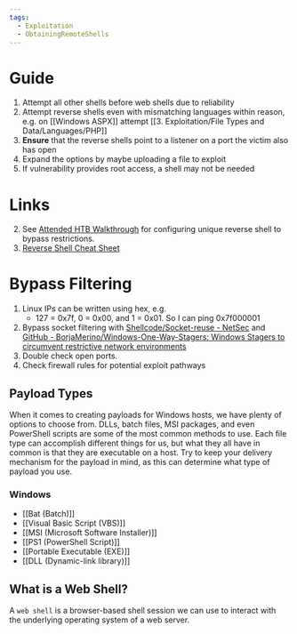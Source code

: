 ```yaml
---
tags:
  - Exploitation
  - ObtainingRemoteShells
---
```


# Guide

1. Attempt all other shells before web shells due to reliability
2. Attempt reverse shells even with mismatching languages within reason, e.g. on [[Windows ASPX]] attempt [[3. Exploitation/File Types and Data/Languages/PHP]] 
3. **Ensure** that the reverse shells point to a listener on a port the victim also has open
4. Expand the options by maybe uploading a file to exploit
5. If vulnerability provides root access, a shell may not be needed

# Links

2. See [Attended HTB Walkthrough](https://hackso.me/attended-htb-walkthrough/) for configuring unique reverse shell to bypass restrictions. 
3. [Reverse Shell Cheat Sheet](https://github.com/swisskyrepo/PayloadsAllTheThings/blob/master/Methodology%20and%20Resources/Reverse%20Shell%20Cheatsheet.md)

# Bypass Filtering

1. Linux IPs can be written using hex,  e.g.
	* 127 = 0x7f, 0 = 0x00, and 1 = 0x01. So I can ping 0x7f000001
2. Bypass socket filtering with [Shellcode/Socket-reuse - NetSec](https://nets.ec/Shellcode/Socket-reuse) and [GitHub - BorjaMerino/Windows-One-Way-Stagers: Windows Stagers to circumvent restrictive network environments](https://github.com/BorjaMerino/Windows-One-Way-Stagers)
3. Double check open ports.
4. Check firewall rules for potential exploit pathways

## Payload Types

When it comes to creating payloads for Windows hosts, we have plenty of options to choose from. DLLs, batch files, MSI packages, and even PowerShell scripts are some of the most common methods to use. Each file type can accomplish different things for us, but what they all have in common is that they are executable on a host. Try to keep your delivery mechanism for the payload in mind, as this can determine what type of payload you use.
### Windows 

- [[Bat (Batch)]]
- [[Visual Basic Script (VBS)]]
- [[MSI (Microsoft Software Installer)]]
- [[PS1 (PowerShell Script)]]
- [[Portable Executable (EXE)]]
- [[DLL (Dynamic-link library)]]

## What is a Web Shell?

A `web shell` is a browser-based shell session we can use to interact with the underlying operating system of a web server.




